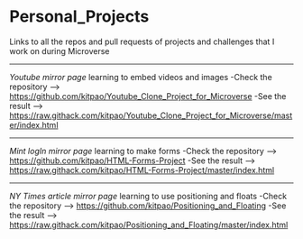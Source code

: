 # Personal_Projects
Links to all the repos and pull requests of projects and challenges that I work on during Microverse
_________________________________________________
*Youtube mirror page* learning to embed videos and images
-Check the repository --> https://github.com/kitpao/Youtube_Clone_Project_for_Microverse
-See the result --> https://raw.githack.com/kitpao/Youtube_Clone_Project_for_Microverse/master/index.html
_________________________________________________
*Mint logIn mirror page* learning to make forms
-Check the repository --> https://github.com/kitpao/HTML-Forms-Project
-See the result --> https://raw.githack.com/kitpao/HTML-Forms-Project/master/index.html
_________________________________________________
*NY Times article mirror page* learning to use positioning and floats
-Check the repository --> https://github.com/kitpao/Positioning_and_Floating
-See the result --> https://raw.githack.com/kitpao/Positioning_and_Floating/master/index.html

